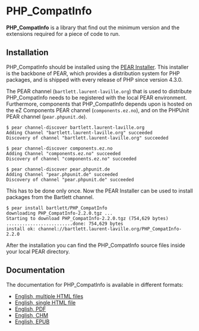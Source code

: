PHP_CompatInfo
==============

**PHP_CompatInfo** is a library that 
find out the minimum version and the extensions required for a piece of code to run.

Installation
------------

PHP_CompatInfo should be installed using the [PEAR Installer](http://pear.php.net/). 
This installer is the backbone of PEAR, which provides a distribution system for PHP packages, 
and is shipped with every release of PHP since version 4.3.0.

The PEAR channel (`bartlett.laurent-laville.org`) that is used to distribute PHP_CompatInfo 
needs to be registered with the local PEAR environment. 
Furthermore, components that PHP_CompatInfo depends upon is hosted on the eZ Components PEAR channel (`components.ez.no`),
and on the PHPUnit PEAR channel (`pear.phpunit.de`).

    $ pear channel-discover bartlett.laurent-laville.org
    Adding Channel "bartlett.laurent-laville.org" succeeded
    Discovery of channel "bartlett.laurent-laville.org" succeeded

    $ pear channel-discover components.ez.no
    Adding Channel "components.ez.no" succeeded
    Discovery of channel "components.ez.no" succeeded

    $ pear channel-discover pear.phpunit.de
    Adding Channel "pear.phpunit.de" succeeded
    Discovery of channel "pear.phpunit.de" succeeded
    
This has to be done only once. Now the PEAR Installer can be used to install packages from the Bartlett channel.

    $ pear install bartlett/PHP_CompatInfo
    downloading PHP_CompatInfo-2.2.0.tgz ...
    Starting to download PHP_CompatInfo-2.2.0.tgz (754,629 bytes)
    .........................done: 754,629 bytes
    install ok: channel://bartlett.laurent-laville.org/PHP_CompatInfo-2.2.0

After the installation you can find the PHP_CompatInfo source files inside your local PEAR directory.


Documentation
-------------

The documentation for PHP_CompatInfo is available in different formats:

* [English, multiple HTML files](http://php5.laurent-laville.org/compatinfo/manual/2.2/en/index.html)
* [English, single HTML file](http://php5.laurent-laville.org/compatinfo/manual/2.2/en/phpci-book.html)
* [English, PDF](http://php5.laurent-laville.org/compatinfo/manual/2.2/en/phpci-book.pdf)
* [English, CHM](http://php5.laurent-laville.org/compatinfo/manual/2.2/en/phpci-book.chm.zip)
* [English, EPUB](http://php5.laurent-laville.org/compatinfo/manual/2.2/en/phpci-book.epub.zip)
